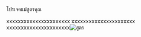 โปรเจคแม่สูตรคุณ


xxxxxxxxxxxxxxxxxxxxxx
xxxxxxxxxxxxxxxxxxxxxx
xxxxxxxxxxxxxxxxxxxxxx![สูตร](https://user-images.githubusercontent.com/89632324/139389405-77d1cdc6-d10e-4723-b16b-81429cb9c110.PNG)
